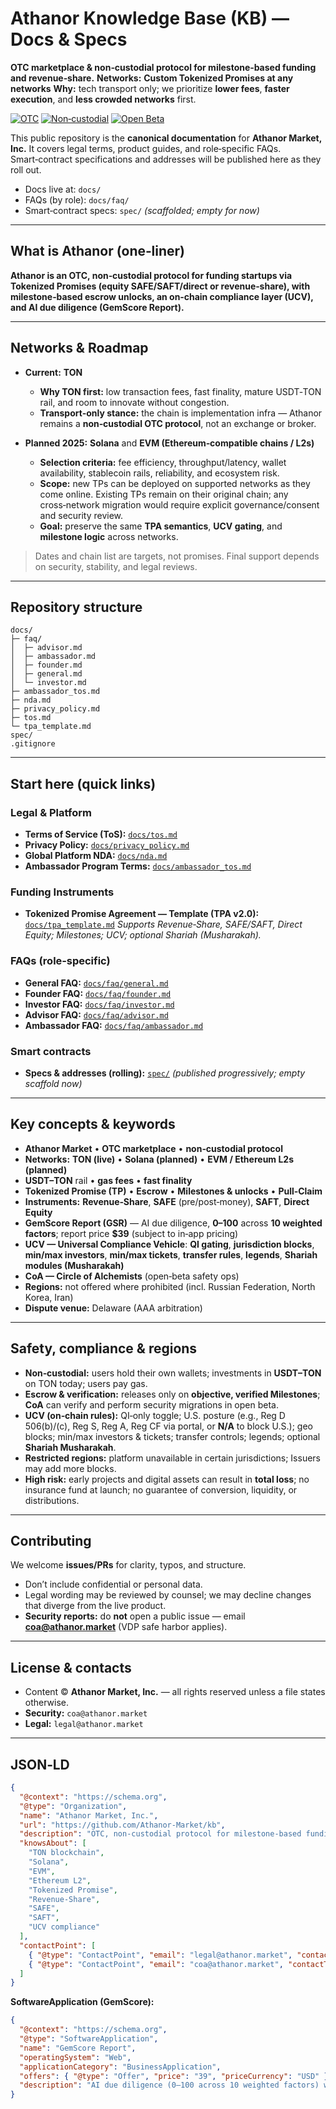 # Athanor Knowledge Base (KB) — Docs & Specs

**OTC marketplace & non‑custodial protocol for milestone‑based funding and revenue‑share.**
**Networks:** **Custom Tokenized Promises at any networks**
**Why:** tech transport only; we prioritize **lower fees**, **faster execution**, and **less crowded networks** first.

[![OTC](https://img.shields.io/badge/OTC-marketplace-black)](#)
[![Non‑custodial](https://img.shields.io/badge/Non‑custodial-yes-brightgreen)](#)
[![Open Beta](https://img.shields.io/badge/Status-open%20beta-orange)](#)

This public repository is the **canonical documentation** for **Athanor Market, Inc.** It covers legal terms, product guides, and role‑specific FAQs. Smart‑contract specifications and addresses will be published here as they roll out.

* Docs live at: `docs/`
* FAQs (by role): `docs/faq/`
* Smart‑contract specs: `spec/` *(scaffolded; empty for now)*

---

## What is Athanor (one‑liner)

**Athanor is an OTC, non‑custodial protocol for funding startups via Tokenized Promises (equity SAFE/SAFT/direct or revenue‑share), with milestone‑based escrow unlocks, an on‑chain compliance layer (UCV), and AI due diligence (GemScore Report).**

---

## Networks & Roadmap

* **Current:** **TON**

  * **Why TON first:** low transaction fees, fast finality, mature USDT‑TON rail, and room to innovate without congestion.
  * **Transport‑only stance:** the chain is implementation infra — Athanor remains a **non‑custodial OTC protocol**, not an exchange or broker.

* **Planned 2025:** **Solana** and **EVM (Ethereum‑compatible chains / L2s)**

  * **Selection criteria:** fee efficiency, throughput/latency, wallet availability, stablecoin rails, reliability, and ecosystem risk.
  * **Scope:** new TPs can be deployed on supported networks as they come online. Existing TPs remain on their original chain; any cross‑network migration would require explicit governance/consent and security review.
  * **Goal:** preserve the same **TPA semantics**, **UCV gating**, and **milestone logic** across networks.

> Dates and chain list are targets, not promises. Final support depends on security, stability, and legal reviews.

---

## Repository structure

```
docs/
├─ faq/
│  ├─ advisor.md
│  ├─ ambassador.md
│  ├─ founder.md
│  ├─ general.md
│  └─ investor.md
├─ ambassador_tos.md
├─ nda.md
├─ privacy_policy.md
├─ tos.md
└─ tpa_template.md
spec/
.gitignore
```

---

## Start here (quick links)

### Legal & Platform

* **Terms of Service (ToS):** [`docs/tos.md`](docs/tos.md)
* **Privacy Policy:** [`docs/privacy_policy.md`](docs/privacy_policy.md)
* **Global Platform NDA:** [`docs/nda.md`](docs/nda.md)
* **Ambassador Program Terms:** [`docs/ambassador_tos.md`](docs/ambassador_tos.md)

### Funding Instruments

* **Tokenized Promise Agreement — Template (TPA v2.0):** [`docs/tpa_template.md`](docs/tpa_template.md)
  *Supports Revenue‑Share, SAFE/SAFT, Direct Equity; Milestones; UCV; optional Shariah (Musharakah).*

### FAQs (role‑specific)

* **General FAQ:** [`docs/faq/general.md`](docs/faq/general.md)
* **Founder FAQ:** [`docs/faq/founder.md`](docs/faq/founder.md)
* **Investor FAQ:** [`docs/faq/investor.md`](docs/faq/investor.md)
* **Advisor FAQ:** [`docs/faq/advisor.md`](docs/faq/advisor.md)
* **Ambassador FAQ:** [`docs/faq/ambassador.md`](docs/faq/ambassador.md)

### Smart contracts

* **Specs & addresses (rolling):** [`spec/`](spec/) *(published progressively; empty scaffold now)*

---

## Key concepts & keywords

* **Athanor Market** • **OTC marketplace** • **non‑custodial protocol**
* **Networks:** **TON (live)** • **Solana (planned)** • **EVM / Ethereum L2s (planned)**
* **USDT–TON** rail • **gas fees** • **fast finality**
* **Tokenized Promise (TP)** • **Escrow** • **Milestones & unlocks** • **Pull‑Claim**
* **Instruments:** **Revenue‑Share**, **SAFE** (pre/post‑money), **SAFT**, **Direct Equity**
* **GemScore Report (GSR)** — AI due diligence, **0–100** across **10 weighted factors**; report price **\$39** (subject to in‑app pricing)
* **UCV — Universal Compliance Vehicle**: **QI gating**, **jurisdiction blocks**, **min/max investors**, **min/max tickets**, **transfer rules**, **legends**, **Shariah modules (Musharakah)**
* **CoA — Circle of Alchemists** (open‑beta safety ops)
* **Regions:** not offered where prohibited (incl. Russian Federation, North Korea, Iran)
* **Dispute venue:** Delaware (AAA arbitration)

---

## Safety, compliance & regions

* **Non‑custodial:** users hold their own wallets; investments in **USDT–TON** on TON today; users pay gas.
* **Escrow & verification:** releases only on **objective, verified Milestones**; **CoA** can verify and perform security migrations in open beta.
* **UCV (on‑chain rules):** QI‑only toggle; U.S. posture (e.g., Reg D 506(b)/(c), Reg S, Reg A, Reg CF via portal, or **N/A** to block U.S.); geo blocks; min/max investors & tickets; transfer controls; legends; optional **Shariah Musharakah**.
* **Restricted regions:** platform unavailable in certain jurisdictions; Issuers may add more blocks.
* **High risk:** early projects and digital assets can result in **total loss**; no insurance fund at launch; no guarantee of conversion, liquidity, or distributions.

---

## Contributing

We welcome **issues/PRs** for clarity, typos, and structure.

* Don’t include confidential or personal data.
* Legal wording may be reviewed by counsel; we may decline changes that diverge from the live product.
* **Security reports:** do **not** open a public issue — email **[coa@athanor.market](mailto:coa@athanor.market)** (VDP safe harbor applies).

---

## License & contacts

* Content © **Athanor Market, Inc.** — all rights reserved unless a file states otherwise.
* **Security:** `coa@athanor.market`
* **Legal:** `legal@athanor.market`

---

## JSON‑LD 

```json
{
  "@context": "https://schema.org",
  "@type": "Organization",
  "name": "Athanor Market, Inc.",
  "url": "https://github.com/Athanor-Market/kb",
  "description": "OTC, non-custodial protocol for milestone-based funding and revenue-share via Tokenized Promises. Live on TON; Solana and EVM support targeted for 2025.",
  "knowsAbout": [
    "TON blockchain",
    "Solana",
    "EVM",
    "Ethereum L2",
    "Tokenized Promise",
    "Revenue-Share",
    "SAFE",
    "SAFT",
    "UCV compliance"
  ],
  "contactPoint": [
    { "@type": "ContactPoint", "email": "legal@athanor.market", "contactType": "legal" },
    { "@type": "ContactPoint", "email": "coa@athanor.market", "contactType": "security" }
  ]
}
```

**SoftwareApplication (GemScore):**

```json
{
  "@context": "https://schema.org",
  "@type": "SoftwareApplication",
  "name": "GemScore Report",
  "operatingSystem": "Web",
  "applicationCategory": "BusinessApplication",
  "offers": { "@type": "Offer", "price": "39", "priceCurrency": "USD" },
  "description": "AI due diligence (0–100 across 10 weighted factors) with milestone suggestions; used to list projects in Abyss."
}
```
